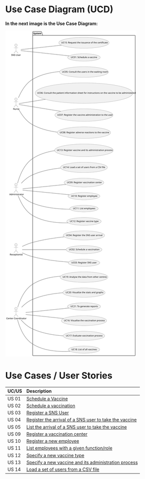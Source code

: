 # Use Case Diagram (UCD)

<!-- **In the scope of this project, there is a direct relationship of _1 to 1_ between Use Cases (UC) and User Stories (US).** -->

**In the next image is the Use Case Diagram:**

![Use Case Diagram](UCD.svg)

# Use Cases / User Stories
| UC/US  | Description                                                               |                   
|:----|:------------------------------------------------------------------------|
| US 01 | [Schedule a Vaccine](../US01/US01_ScheduleAVaccine.md.md) |
| US 02 | [Schedule a vaccination](../US02/US02_ScheduleAVaccination.md) |
| US 03 | [Register a SNS User](../US03/US03_RegisterSNSUser.md) |
| US 04 | [Register the arrival of a SNS user to take the vaccine](../US04/US04_RegisterArrivalSNSUser.md) |
| US 05 | [List the arrival of a SNS user to take the vaccine](../US05/US05_ListArrivalSNSUser.md) |
| US 09 | [Register a vaccination center](../US09/US09_RegisterVaccinationCenter.md) |
| US 10 | [Register a new employee](../US10/US10_RegisterEmployee.md) |
| US 11 | [List employees with a given function/role](../US11/US11_ListEmployees.md) |
| US 12 | [Specify a new vaccine type](../US12/US12_NewVaccineType.md) |
| US 13 | [Specify a new vaccine and its administration process](../US13/US13_NewVaccineAdministrationProcess.md) |
| US 14 | [Load a set of users from a CSV file](../US14/US14_LoadUsersFromCSVFile.md) |